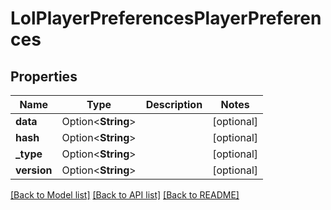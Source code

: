 # LolPlayerPreferencesPlayerPreferences

## Properties

Name | Type | Description | Notes
------------ | ------------- | ------------- | -------------
**data** | Option<**String**> |  | [optional]
**hash** | Option<**String**> |  | [optional]
**_type** | Option<**String**> |  | [optional]
**version** | Option<**String**> |  | [optional]

[[Back to Model list]](../README.md#documentation-for-models) [[Back to API list]](../README.md#documentation-for-api-endpoints) [[Back to README]](../README.md)


